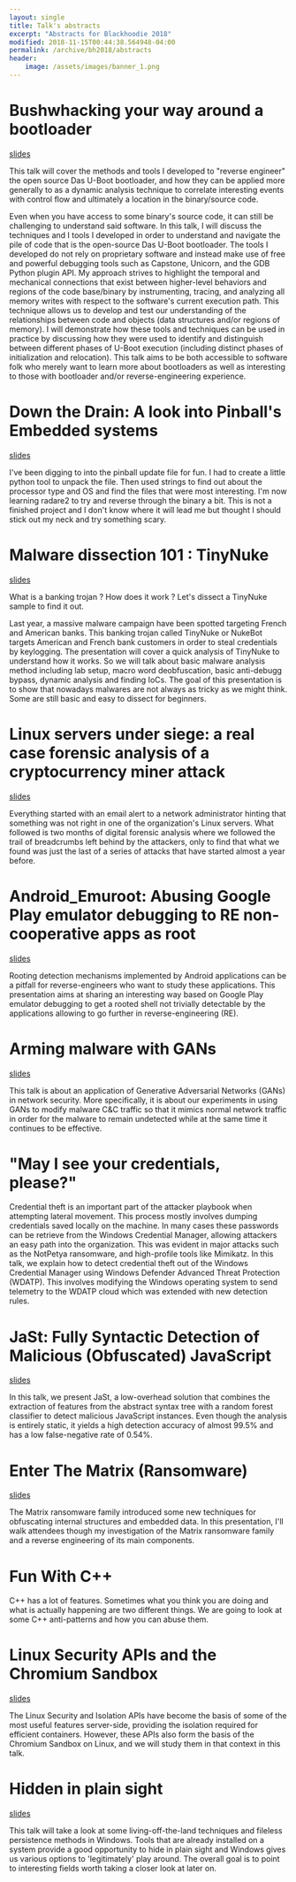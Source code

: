 ```yaml
---
layout: single
title: Talk's abstracts
excerpt: "Abstracts for Blackhoodie 2018"
modified: 2018-11-15T00:44:38.564948-04:00
permalink: /archive/bh2018/abstracts
header:
    image: /assets/images/banner_1.png
---
```


# Bushwhacking your way around a bootloader

<a href="../../assets/archive/bx_blackhoodie.pdf"><i class="fa fa-file"></i> slides</a>

This talk will cover the methods and tools I developed to "reverse engineer" the open source Das U-Boot bootloader, and how they can be applied more generally to as a dynamic analysis technique to correlate interesting events with control flow and ultimately a location in the binary/source code.

Even when you have access to some binary's source code, it can still be challenging to understand said software. In this talk, I will discuss the techniques and I tools I developed in order to understand and navigate the pile of code that is the open-source Das U-Boot bootloader. The tools I developed do not rely on proprietary software and instead make use of free and powerful debugging tools such as Capstone, Unicorn, and the GDB Python plugin API. My approach strives to highlight the temporal and mechanical connections that exist between higher-level behaviors and regions of the code base/binary by instrumenting, tracing, and analyzing all memory writes with respect to the software's current execution path. This technique allows us to develop and test our understanding of the relationships between code and objects (data structures and/or regions of memory). I will demonstrate how these tools and techniques can be used in practice by discussing how they were used to identify and distinguish between different phases of U-Boot execution (including distinct phases of initialization and relocation). This talk aims to be both accessible to software folk who merely want to learn more about bootloaders as well as interesting to those with bootloader and/or reverse-engineering experience.

# Down the Drain: A look into Pinball's Embedded systems

<a href="../../assets/archive/Down_the_Drain_blackhoodie.pdf"><i class="fa fa-file"></i> slides</a>

I've been digging to into the pinball update file for fun. I had to create a little python tool to unpack the file. Then used strings to find out about the processor type and OS and find the files that were most interesting. I'm now learning radare2 to try and reverse through the binary a bit. This is not a finished project and I don't know where it will lead me but thought I should stick out my neck and try something scary.

# Malware dissection 101 : TinyNuke

<a href="../../assets/archive/TinyNuke_Analysis_blackhoodie.pdf"><i class="fa fa-file"></i> slides</a>

What is a banking trojan ? How does it work ? Let's dissect a TinyNuke sample to find it out.

Last year, a massive malware campaign have been spotted targeting French and American banks.
This banking trojan called TinyNuke or NukeBot targets American and French bank customers in order to steal credentials by keylogging. The presentation will cover a quick analysis of TinyNuke to understand how it works. So we will talk about basic malware analysis method including lab setup, macro word deobfuscation, basic anti-debugg bypass, dynamic analysis and finding IoCs. The goal of this presentation is to show that nowadays malwares are not always as tricky as we might think. Some are still basic and easy to dissect for beginners.

# Linux servers under siege: a real case forensic analysis of a cryptocurrency miner attack

<a href="../../assets/archive/Linux_Servers_Under_Siege_blackhoodie.pdf"><i class="fa fa-file"></i> slides</a>

Everything started with an email alert to a network administrator hinting that something was not right in one of the organization's Linux servers. What followed is two months of digital forensic analysis where we followed the trail of breadcrumbs left behind by the attackers, only to find that what we found was just the last of a series of attacks that have started almost a year before.

# Android_Emuroot: Abusing Google Play emulator debugging to RE non-cooperative apps as root

<a href="../../assets/archive/emuroot_blcakhoodie.pdf"><i class="fa fa-file"></i> slides</a>

Rooting detection mechanisms implemented by Android applications can be a pitfall for reverse-engineers who want to study these applications. This presentation aims at sharing an interesting way based on Google Play emulator debugging to get a rooted shell not trivially detectable by the applications allowing to go further in reverse-engineering (RE).

# Arming malware with GANs

<a href="../../assets/archive/Arming_Malware_with_GANs_blackhoodie.pdf"><i class="fa fa-file"></i> slides</a>

This talk is about an application of Generative Adversarial Networks (GANs) in network security. More specifically, it is about our experiments in using GANs to modify malware C&C traffic so that it mimics normal network traffic in order for the malware to remain undetected while at the same time it continues to be effective.

# "May I see your credentials, please?"

Credential theft is an important part of the attacker playbook when attempting lateral movement. This process mostly involves dumping credentials saved locally on the machine. In many cases these passwords can be retrieve from the Windows Credential Manager, allowing attackers an easy path into the organization. This was evident in major attacks such as the NotPetya ransomware, and high-profile tools like Mimikatz.
In this talk, we explain how to detect credential theft out of the Windows Credential Manager using Windows Defender Advanced Threat Protection (WDATP). This involves modifying the Windows operating system to send telemetry to the WDATP cloud which was extended with new detection rules.

# JaSt: Fully Syntactic Detection of Malicious (Obfuscated) JavaScript

<a href="../../assets/archive/JaSt_blackhoodie.pdf"><i class="fa fa-file"></i> slides</a>

In this talk, we present JaSt, a low-overhead solution that combines the extraction of features from the abstract syntax tree with a random forest classifier to detect malicious JavaScript instances. Even though the analysis is entirely static, it yields a high detection accuracy of almost 99.5\% and has a low false-negative rate of 0.54%.

# Enter The Matrix (Ransomware)

<a href="../../assets/archive/Matrix_Ransomware_blackhoodie.pdf"><i class="fa fa-file"></i> slides</a>

The Matrix ransomware family introduced some new techniques for obfuscating internal structures and embedded data. In this presentation, I'll walk attendees though my investigation of the Matrix ransomware family and a reverse engineering of its main components.

# Fun With C++

C++ has a lot of features. Sometimes what you think you are doing and what is actually happening are two different things. We are going to look at some C++ anti-patterns and how you can abuse them.

# Linux Security APIs and the Chromium Sandbox

<a href="../../assets/archive/Chromium_Sandbox_on_Linux_blackhoodie.pdf"><i class="fa fa-file"></i> slides</a>

The Linux Security and Isolation APIs have become the basis of some of the most useful features server-side, providing the isolation required for efficient containers. However, these APIs also form the basis of the Chromium Sandbox on Linux, and we will study them in that context in this talk.

# Hidden in plain sight

<a href="../../assets/archive/hidden_in_plain_sight_blackhoodie.pdf"><i class="fa fa-file"></i> slides</a>

This talk will take a look at some living-off-the-land techniques and fileless persistence methods in Windows. Tools that are already installed on a system provide a good opportunity to hide in plain sight and Windows gives us various options to 'legitimately' play around.
The overall goal is to point to interesting fields worth taking a closer look at later on.
